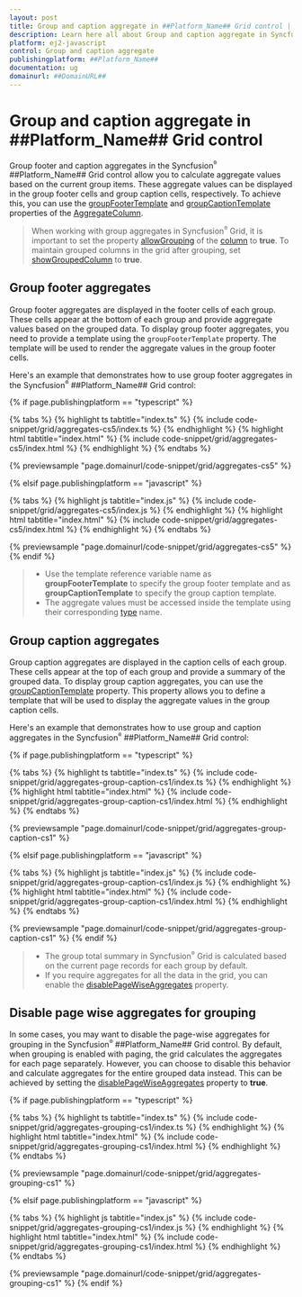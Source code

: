 ```yaml
---
layout: post
title: Group and caption aggregate in ##Platform_Name## Grid control | Syncfusion
description: Learn here all about Group and caption aggregate in Syncfusion ##Platform_Name## Grid control of Syncfusion Essential JS 2 and more.
platform: ej2-javascript
control: Group and caption aggregate 
publishingplatform: ##Platform_Name##
documentation: ug
domainurl: ##DomainURL##
---
```


# Group and caption aggregate in ##Platform_Name## Grid control

Group footer and caption aggregates in the Syncfusion<sup style="font-size:70%">&reg;</sup> ##Platform_Name## Grid control allow you to calculate aggregate values based on the current group items. These aggregate values can be displayed in the group footer cells and group caption cells, respectively. To achieve this, you can use the [groupFooterTemplate](../../api/grid/aggregateColumn/#groupfootertemplate) and [groupCaptionTemplate](../../api/grid/aggregateColumn/#groupcaptiontemplate) properties of the [AggregateColumn](../../api/grid/aggregateColumn).

> When working with group aggregates in Syncfusion<sup style="font-size:70%">&reg;</sup> Grid, it is important to set the property [allowGrouping](../../api/grid/column/#allowgrouping) of the [column](../../api/grid/column) to **true**. 
> To maintain grouped columns in the grid after grouping, set [showGroupedColumn](../../api/grid/groupSettings/#showgroupedcolumn) to **true**.

## Group footer aggregates

Group footer aggregates are displayed in the footer cells of each group. These cells appear at the bottom of each group and provide aggregate values based on the grouped data. To display group footer aggregates, you need to provide a template using the `groupFooterTemplate` property. The template will be used to render the aggregate values in the group footer cells.

Here's an example that demonstrates how to use group footer aggregates in the Syncfusion<sup style="font-size:70%">&reg;</sup> ##Platform_Name## Grid control:

{% if page.publishingplatform == "typescript" %}

 {% tabs %}
{% highlight ts tabtitle="index.ts" %}
{% include code-snippet/grid/aggregates-cs5/index.ts %}
{% endhighlight %}
{% highlight html tabtitle="index.html" %}
{% include code-snippet/grid/aggregates-cs5/index.html %}
{% endhighlight %}
{% endtabs %}
        
{% previewsample "page.domainurl/code-snippet/grid/aggregates-cs5" %}

{% elsif page.publishingplatform == "javascript" %}

{% tabs %}
{% highlight js tabtitle="index.js" %}
{% include code-snippet/grid/aggregates-cs5/index.js %}
{% endhighlight %}
{% highlight html tabtitle="index.html" %}
{% include code-snippet/grid/aggregates-cs5/index.html %}
{% endhighlight %}
{% endtabs %}

{% previewsample "page.domainurl/code-snippet/grid/aggregates-cs5" %}
{% endif %}

> * Use the template reference variable name as **groupFooterTemplate** to specify the group footer template and as **groupCaptionTemplate** to specify the group caption template.
> * The aggregate values must be accessed inside the template using their corresponding [type](../../api/grid/aggregateColumn/#type) name.

## Group caption aggregates

Group caption aggregates are displayed in the caption cells of each group. These cells appear at the top of each group and provide a summary of the grouped data. To display group caption aggregates, you can use the [groupCaptionTemplate](../../api/grid/aggregateColumn/#groupcaptiontemplate) property. This property allows you to define a template that will be used to display the aggregate values in the group caption cells.

Here's an example that demonstrates how to use group and caption aggregates in the Syncfusion<sup style="font-size:70%">&reg;</sup> ##Platform_Name## Grid control:

{% if page.publishingplatform == "typescript" %}

 {% tabs %}
{% highlight ts tabtitle="index.ts" %}
{% include code-snippet/grid/aggregates-group-caption-cs1/index.ts %}
{% endhighlight %}
{% highlight html tabtitle="index.html" %}
{% include code-snippet/grid/aggregates-group-caption-cs1/index.html %}
{% endhighlight %}
{% endtabs %}
        
{% previewsample "page.domainurl/code-snippet/grid/aggregates-group-caption-cs1" %}

{% elsif page.publishingplatform == "javascript" %}

{% tabs %}
{% highlight js tabtitle="index.js" %}
{% include code-snippet/grid/aggregates-group-caption-cs1/index.js %}
{% endhighlight %}
{% highlight html tabtitle="index.html" %}
{% include code-snippet/grid/aggregates-group-caption-cs1/index.html %}
{% endhighlight %}
{% endtabs %}

{% previewsample "page.domainurl/code-snippet/grid/aggregates-group-caption-cs1" %}
{% endif %}

> * The group total summary in Syncfusion<sup style="font-size:70%">&reg;</sup> Grid is calculated based on the current page records for each group by default.
> * If you require aggregates for all the data in the grid, you can enable the [disablePageWiseAggregates](../../api/grid/groupSettings/#disablepagewiseaggregates) property.

## Disable page wise aggregates for grouping

In some cases, you may want to disable the page-wise aggregates for grouping in the Syncfusion<sup style="font-size:70%">&reg;</sup> ##Platform_Name## Grid control. By default, when grouping is enabled with paging, the grid calculates the aggregates for each page separately. However, you can choose to disable this behavior and calculate aggregates for the entire grouped data instead. This can be achieved by setting the [disablePageWiseAggregates](../../api/grid/groupSettings/#disablepagewiseaggregates) property to **true**.

{% if page.publishingplatform == "typescript" %}

 {% tabs %}
{% highlight ts tabtitle="index.ts" %}
{% include code-snippet/grid/aggregates-grouping-cs1/index.ts %}
{% endhighlight %}
{% highlight html tabtitle="index.html" %}
{% include code-snippet/grid/aggregates-grouping-cs1/index.html %}
{% endhighlight %}
{% endtabs %}
        
{% previewsample "page.domainurl/code-snippet/grid/aggregates-grouping-cs1" %}

{% elsif page.publishingplatform == "javascript" %}

{% tabs %}
{% highlight js tabtitle="index.js" %}
{% include code-snippet/grid/aggregates-grouping-cs1/index.js %}
{% endhighlight %}
{% highlight html tabtitle="index.html" %}
{% include code-snippet/grid/aggregates-grouping-cs1/index.html %}
{% endhighlight %}
{% endtabs %}

{% previewsample "page.domainurl/code-snippet/grid/aggregates-grouping-cs1" %}
{% endif %}